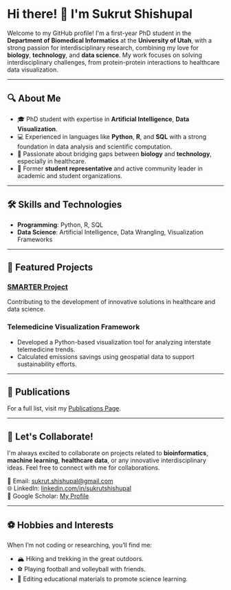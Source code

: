 # Hi there! 👋 I'm Sukrut Shishupal

Welcome to my GitHub profile! I'm a first-year PhD student in the **Department of Biomedical Informatics** at the **University of Utah**, with a strong passion for interdisciplinary research, combining my love for **biology**, **technology**, and **data science**. My work focuses on solving interdisciplinary challenges, from protein-protein interactions to healthcare data visualization.

---

## 🔍 About Me
- 🎓 PhD student with expertise in **Artificial Intelligence**, **Data Visualization**.
- 💻 Experienced in languages like **Python**, **R**, and **SQL** with a strong foundation in data analysis and scientific computation.
- 🌟 Passionate about bridging gaps between **biology** and **technology**, especially in healthcare.
- 🏅 Former **student representative** and active community leader in academic and student organizations.

---

## 🛠️ Skills and Technologies
- **Programming**: Python, R, SQL
- **Data Science**: Artificial Intelligence, Data Wrangling, Visualization Frameworks

---

## 🌟 Featured Projects
### [SMARTER Project](https://www.smarterexposurehealth.org/overview)
Contributing to the development of innovative solutions in healthcare and data science.

### Telemedicine Visualization Framework
- Developed a Python-based visualization tool for analyzing interstate telemedicine trends.
- Calculated emissions savings using geospatial data to support sustainability efforts.

---

## 📰 Publications
For a full list, visit my [Publications Page](https://sukrut-shishupal.github.io/publications/).

---

## 🎯 Let's Collaborate!
I'm always excited to collaborate on projects related to **bioinformatics**, **machine learning**, **healthcare data**, or any innovative interdisciplinary ideas. Feel free to connect with me for collaborations.

📧 Email: [sukrut.shishupal@gmail.com](mailto:sukrut.shishupal@gmail.com)  
🌐 LinkedIn: [linkedin.com/in/sukrutshishupal](https://www.linkedin.com/in/sukrutshishupal/)  
🌟 Google Scholar: [My Profile](https://scholar.google.com/citations?user=QpVi_2IAAAAJ)

---

## ⚽ Hobbies and Interests
When I’m not coding or researching, you’ll find me:
- 🏔️ Hiking and trekking in the great outdoors.
- ⚽ Playing football and volleyball with friends.
- 📖 Editing educational materials to promote science learning.
